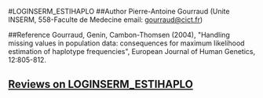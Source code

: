 #LOGINSERM_ESTIHAPLO
##Author
Pierre-Antoine Gourraud (Unite INSERM, 558-Faculte de Medecine email: gourraud@cict.fr)

##Reference
Gourraud, Genin, Cambon-Thomsen (2004), "Handling missing values in population data: consequences for maximum likelihood estimation of haplotype frequencies", European Journal of Human Genetics, 12:805-812.


## [Reviews on LOGINSERM_ESTIHAPLO](https://github.com/gaow/genetic-analysis-software/issues/282)